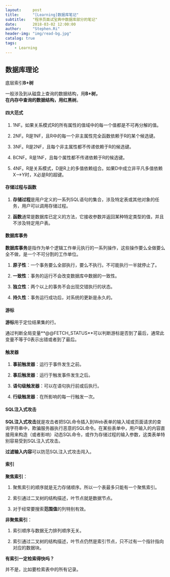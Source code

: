 ```yaml
---
layout:     post
title:      "[Learning]数据库笔记"
subtitle:   "程序员面试宝典中数据库部分的笔记"
date:       2018-03-02 12:00:00
author:     "Stephen.Ri"
header-img: "img/read-bg.jpg"
catalog: true
tags:
    - Learning
---
```


## 数据库理论

底层索引**B+树**

一般涉及到从磁盘上查询的数据结构，用**B+**树，  
在内存中查询的数据结构，用**红黑树**。

#### 四大范式

1. 1NF。如果关系模式R的所有属性的值域中的每一个值都是不可再分解的值。

2. 2NF。R是1NF，且R中的每一个非主属性完全函数依赖于R的某个候选键。

3. 3NF。R是2NF，且每个非主属性都不传递依赖于R的候选键。

4. BCNF。R是1NF，且每个属性都不传递依赖于R的候选键。

5. 4NF。R是关系模式，D是R上的多值依赖组合。如果D中成立非平凡多值依赖X-->Y时，X必是R的超键。

#### 存储过程与函数

1. **存储过程**是用户定义的一系列SQL语句的集合，涉及特定表或其他对象的任务，用户可以调用存储过程。

2. **函数**通常是数据库已定义的方法，它接收参数并返回某种特定类型的值，并且不涉及特定用户表。


#### 数据库事务

**数据库事务**是指作为单个逻辑工作单元执行的一系列操作，这些操作要么全做要么全不做，是一个不可分割的工作单位。

1. **原子性**：一个事务要么全部执行，要么不执行。不可能执行一半就停止了。

2. **一致性**：事务的运行不会改变数据库中数据的一致性。

3. **独立性**：两个以上的事务不会出现交错执行的状态。

4. **持久性**：事务运行成功后，对系统的更新是永久的。

#### 游标

**游标**用于定位结果集的行。

通过判断全局变量**@@FETCH_STATUS**可以判断游标是否到了最后，通常此变量不等于0表示出错或者到了最后。

#### 触发器

1. **事前触发器**：运行于事件发生之前。

2. **事后触发器**：运行于触发事件发生之后。

3. **语句级触发器**：可以在语句执行前或后执行。

4. **行级触发器**：在所影响的每一行触发一次。

#### SQL注入式攻击

**SQL注入式攻击**就是攻击者把SQL命令插入到Web表单的输入域或页面请求的查询字符串中，欺骗服务器执行恶意的SQL命令。在某些表单中，用户输入的内容直接用来构造（或者影响）动态SQL命令，或作为存储过程的输入参数，这类表单特别容易受到SQL注入式攻击。

**过滤输入内容**可以防范SQL注入式攻击闯入。

#### 索引

**聚焦索引**：

1. 聚焦索引的顺序就是无力存储顺序。所以一个表最多只能有一个聚焦索引。

2. 索引通过二叉树的结构描述，叶节点就是数据节点。

3. 对于经常要搜索**范围值**的列特别有效。

**非聚焦索引**：

1. 索引顺序与数据无力排列顺序无关。

2. 索引通过二叉树的结构描述，叶节点仍然是索引节点，只不过有一个指针指向对应的数据块。

**有索引一定检索得快吗？**

并不是，比如要检索表中的所有记录。

